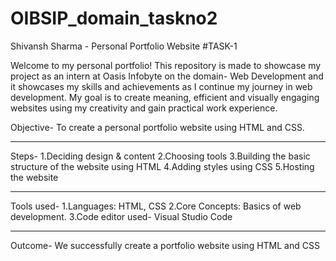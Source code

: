 # OIBSIP_domain_taskno2
Shivansh Sharma - Personal Portfolio Website
#TASK-1


Welcome to my personal portfolio!
This repository is made to showcase my project as an intern at Oasis Infobyte on the domain- Web Development and it showcases my skills and achievements as I continue my journey in web development. My goal is to create meaning, efficient and visually engaging websites using my creativity and gain practical work experience.


Objective- To create a personal portfolio website using HTML and CSS.
__________________________________________________________________________________________________________________________________________

Steps- 
1.Deciding design & content
2.Choosing tools
3.Building the basic structure of the website using HTML
4.Adding styles using CSS
5.Hosting the website
__________________________________________________________________________________________________________________________________________

Tools used- 1.Languages: HTML, CSS
            2.Core Concepts: Basics of web development.
            3.Code editor used- Visual Studio Code
__________________________________________________________________________________________________________________________________________

Outcome- We successfully create a portfolio website using HTML and CSS

 
